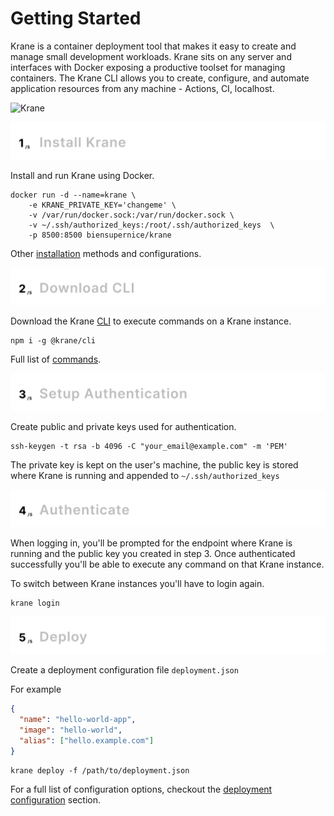# Getting Started

Krane is a container deployment tool that makes it easy to create and manage small development workloads. Krane sits on any server and interfaces with Docker exposing a productive toolset for managing containers. The Krane CLI allows you to create, configure, and automate application resources from any machine - Actions, CI, localhost.

![Krane](https://user-images.githubusercontent.com/21694364/89133914-371a5900-d4ee-11ea-9e7d-3ff5282c30f5.png)

[![Install Krane](./assets/1-install-krane.png)](https://www.krane.sh/#/installation)

Install and run Krane using Docker.

```
docker run -d --name=krane \
    -e KRANE_PRIVATE_KEY='changeme' \
    -v /var/run/docker.sock:/var/run/docker.sock \
    -v ~/.ssh/authorized_keys:/root/.ssh/authorized_keys  \
    -p 8500:8500 biensupernice/krane
```

Other [installation](installation) methods and configurations.

[![Download CLI](./assets/2-download-cli.png)](https://www.krane.sh/#/cli)

Download the Krane [CLI](cli) to execute commands on a Krane instance.

```
npm i -g @krane/cli
```

Full list of [commands](cli?id=commands).

[![Setup Authentication](./assets/3-setup-authentication.png)](https://www.krane.sh/#/cli?id=authenticating)

Create public and private keys used for authentication.

```
ssh-keygen -t rsa -b 4096 -C "your_email@example.com" -m 'PEM'
```

The private key is kept on the user's machine, the public key is stored where Krane is running and appended to `~/.ssh/authorized_keys`

[![Authenticate](./assets/4-authentication.png)](https://www.krane.sh/#/cli?id=authenticating)

When logging in, you'll be prompted for the endpoint where Krane is running and the public key you created in step 3. Once authenticated successfully you'll be able to execute any command on that Krane instance. 

To switch between Krane instances you'll have to login again.

```
krane login
```

[![Deploy](./assets/5-deploy.png)](https://www.krane.sh/#/cli?id=deploy)

Create a deployment configuration file `deployment.json`

For example

```json
{
  "name": "hello-world-app",
  "image": "hello-world",
  "alias": ["hello.example.com"]
}
```

```
krane deploy -f /path/to/deployment.json
```

For a full list of configuration options, checkout the [deployment configuration](deployment-configuration) section.